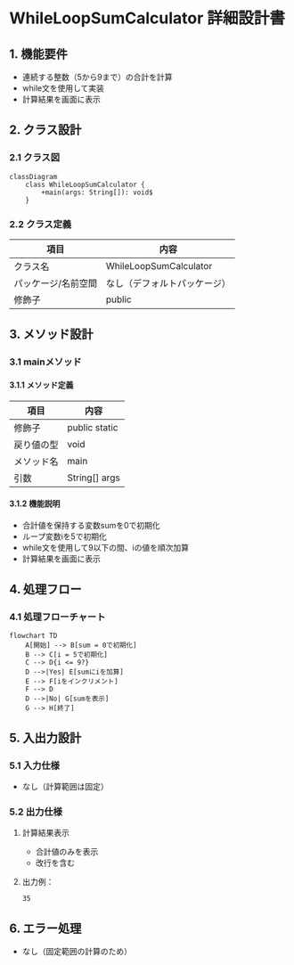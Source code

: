 # WhileLoopSumCalculator 詳細設計書

## 1. 機能要件

- 連続する整数（5から9まで）の合計を計算
- while文を使用して実装
- 計算結果を画面に表示

## 2. クラス設計

### 2.1 クラス図

```mermaid
classDiagram
    class WhileLoopSumCalculator {
        +main(args: String[]): void$
    }
```

### 2.2 クラス定義

| 項目 | 内容 |
|------|------|
| クラス名 | WhileLoopSumCalculator |
| パッケージ/名前空間 | なし（デフォルトパッケージ） |
| 修飾子 | public |

## 3. メソッド設計

### 3.1 mainメソッド

#### 3.1.1 メソッド定義

| 項目 | 内容 |
|------|------|
| 修飾子 | public static |
| 戻り値の型 | void |
| メソッド名 | main |
| 引数 | String[] args |

#### 3.1.2 機能説明

- 合計値を保持する変数sumを0で初期化
- ループ変数iを5で初期化
- while文を使用して9以下の間、iの値を順次加算
- 計算結果を画面に表示

## 4. 処理フロー

### 4.1 処理フローチャート

```mermaid
flowchart TD
    A[開始] --> B[sum = 0で初期化]
    B --> C[i = 5で初期化]
    C --> D{i <= 9?}
    D -->|Yes| E[sumにiを加算]
    E --> F[iをインクリメント]
    F --> D
    D -->|No| G[sumを表示]
    G --> H[終了]
```

## 5. 入出力設計

### 5.1 入力仕様

- なし（計算範囲は固定）

### 5.2 出力仕様

1. 計算結果表示
   - 合計値のみを表示
   - 改行を含む

1. 出力例：

   ```text
   35
   ```

## 6. エラー処理

- なし（固定範囲の計算のため）

